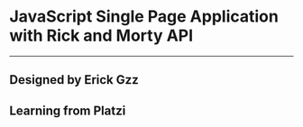 # JavaScript Single Page Application with Rick and Morty API
---
## Designed by Erick Gzz
## Learning from Platzi
